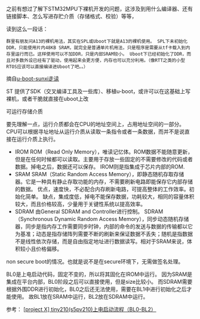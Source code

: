 之前有想过了解下STM32MPU下裸机开发的问题，这涉及到用什么编译器、还有链接脚本、怎么写进存贮介质（存储格式、校验）等等，

读到这么一段话：
```
群里有朋友问A13的裸机用法，其实在SPL或Uboot下就是A13的裸机使用。 SPL下未初始化DDR，只能使用片内48KB SRAM，就完全是普通单片机用法，只是程序是需要从tf卡载入到内存里运行而已。这样使用可以不加DDR，只是内部SRAM较小。 Uboot下已经初始化了DDR，而且对多数外设已经有了驱动，使用起来会更方便，内存也可以充分利用。（像RTT之类的小型RTOS应该可以直接编译进Uboot了吧。。）
```
摘自[u-boot-sunxi走读](http://one.lichee.pro/linux%E9%80%82%E9%85%8D/2.1.2%20u-boot-sunxi%E8%B5%B0%E8%AF%BB.html)

ST 提供了SDK（交叉编译工具及一些库）、移植u-boot，或许可以在这基础上写裸机，或者干脆就直接在uboot上改



可运行存储介质

要先理解一点，运行介质都会在CPU的地址空间上，占用地址空间的一部分。CPU可以根据寻址地址从运行介质从读取一条指令或者一条数据，而并不是说直接在运行介质上执行。

* IROM
    ROM（Read Only Memory），唯读记忆体。ROM数据不能随意更新，但是在任何时候都可以读取。主要用于存放一些固定的不需要修改的代码或者数据。掉电之后，数据还可以保存。
    IROM则是指集成于芯片内部的ROM.
* SRAM
    SRAM（Static Random Access Memory），即静态随机存取存储器。它是一种具有静止存取功能的内存，不需要刷新电路即能保存它内部存储的数据。
        优点，速度快，不必配合内存刷新电路，可提高整体的工作效率。初始化简单。
        缺点，集成度低，掉电不能保存数据，功耗较大，相同的容量体积较大，而且价格较高，少量用于关键性系统以提高效率。
* SDRAM
    由General SDRAM and Controller进行控制。
    SDRAM（Synchronous Dynamic Random Access Memory），同步动态随机存储器，同步是指内存工作需要同步时钟，内部的命令的发送与数据的传输都以它为基准；动态是指存储阵列需要不断的刷新来保证数据不丢失；随机是指数据不是线性依次存储，而是自由指定地址进行数据读写。相对于SRAM来说，体积较小且价格偏移。


non secure boot的情况。也就是说不是在secure环境下，无需做签名处理。    


BL0是上电启动代码，固定不变的，所以将其固化在IROM中运行。
因为SRAM是集成在平台内部，BL0阶段之后可以直接使用，但是size比较小。
而SDRAM需要根据外围DDR进行初始化，BL0之后还无法使用，需要在BL1中进行初始化之后才能使用。
故BL1放在SRAM中运行，BL2放在SDRAM中运行。


参考：
[[project X] tiny210(s5pv210)上电启动流程（BL0-BL2）](https://blog.csdn.net/ooonebook/article/details/52916202)
